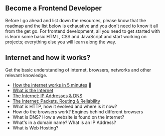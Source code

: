 ## Become a Frontend Developer
Before I go ahead and list down the resources, please know that the roadmap and the list below is exhaustive and you don't need to know it all from the get go. For frontend development, all you need to get started with is learn some basic HTML, CSS and JavaScript and start working on projects; everything else you will learn along the way. 

## Internet and how it works?

Get the basic understanding of internet, browsers, networks and other relevant knowledge. 

* [How the internet works in 5 minutes](https://www.youtube.com/watch?v=7_LPdttKXPc) 👀
* [What is the Internet](https://www.youtube.com/watch?v=Dxcc6ycZ73M)
* [The Internet: IP Addresses & DNS](https://www.youtube.com/watch?v=5o8CwafCxnU)
* [The Internet: Packets, Routing & Reliability](https://www.youtube.com/watch?v=AYdF7b3nMto)
* What is HTTP, how it evolved and where is it now?
* How do the browsers work? Engines behind different browsers
* What is DNS? How a website is found on the internet?
* What's in a domain name? What is an IP Address?
* What is Web Hosting?
